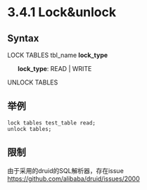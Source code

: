 #  3.4.1 Lock&unlock
##  Syntax
LOCK TABLES   tbl_name  <b>lock_type</b>

&nbsp;&nbsp;&nbsp;&nbsp;&nbsp;&nbsp;<b>lock_type</b>:  READ |  WRITE

UNLOCK TABLES
## 举例
```
lock tables test_table read;
unlock tables;

```
## 限制
由于采用的druid的SQL解析器，存在issue https://github.com/alibaba/druid/issues/2000